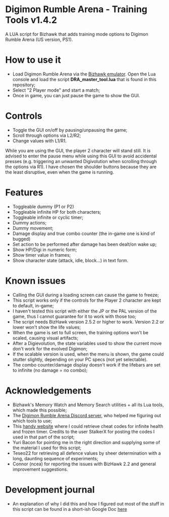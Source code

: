 # Digimon Rumble Arena - Training Tools v1.4.2
A LUA script for Bizhawk that adds training mode options to Digimon Rumble Arena (US version, PS1).

# How to use it
* Load Digimon Rumble Arena via the [Bizhawk emulator](http://tasvideos.org/BizHawk.html). Open the Lua console and load the script **DRA_master_tool.lua** that is found in this repository;
* Select "2 Player mode" and start a match;
* Once in game, you can just pause the game to show the GUI. 

# Controls
* Toggle the GUI on/off by pausing/unpausing the game;
* Scroll through options via L2/R2;
* Change values with L1/R1.

While you are using the GUI, the player 2 character will stand still. It is advised to enter the pause menu while using this GUI to avoid accidental presses (e.g. triggering an unwanted Digivolution when scrolling through the options via R1). I have chosen the shoulder buttons because they are the least disruptive, even when the game is running.

# Features
* Toggleable dummy (P1 or P2)
* Toggleable infinite HP for both characters;
* Toggleable infinite or cyclic timer;
* Dummy actions;
* Dummy movement;
* Damage display and true combo counter (the in-game one is kind of bugged)
* Set action to be performed after damage has been dealt/on wake up;
* Show HP/Digi in numeric form;
* Show timer value in frames;
* Show character state (attack, idle, block...) in text form.

# Known issues
* Calling the GUI during a loading screen can cause the game to freeze;
* This script works only if the controls for the Player 2 character are kept to default, in-game;
* I haven't tested this script with either the JP or the PAL version of the game, thus I cannot guarantee for it to work with those too;
* The script needs BizHawk version 2.5.2 or higher to work. Version 2.2 or lower won't show the life values;
* When the game is set to full screen, the training options won't be scaled, causing visual artifacts;
* After a Digievolution, the state variables used to show the current move don't work for the evolved Digimon;
* If the scalable version is used, when the menu is shown, the game could stutter slightly, depending on your PC specs (not yet selectable).
* The combo counter/damage display doesn't work if the lifebars are set to infinite (no damage = no combo);

# Acknowledgements
* Bizhawk's Memory Watch and Memory Search utilities + all its Lua tools, which made this possible;
* The [Digimon Rumble Arena Discord server](https://discord.gg/DTpRqwd), who helped me figuring out which tools to use;
* This [handy website](http://bsfree.shadowflareindustries.com/index.php?s=1&d=8&g=8415&c=20939) where I could retrieve cheat codes for infinite health and frozen timer. Credits to the user StalkerX for posting the codes I used in that part of the script;
* Yuri Bacon for pointing me in the right direction and supplying some of the material I used for this script;
* Teseo22 for retrieving all defence values by sheer determination with a long, daunting sequence of experiments;
* Connor (ncea) for reporting the issues with BizHawk 2.2 and general improvement suggestions.

# Development journal
* An explanation of why I did this and how I figured out most of the stuff in this script can be found in a short-ish Google Doc [here](https://docs.google.com/document/d/1liomAm0ulcBb3i3iuVjsLtElVEWNgxwlazKeHJq3kug/edit?usp=sharing)
